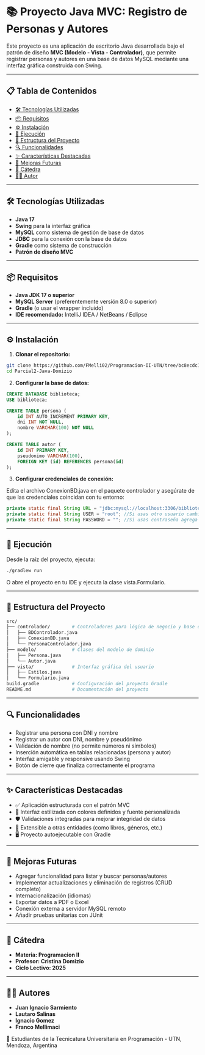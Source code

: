 # 📚 Proyecto Java MVC: Registro de Personas y Autores

Este proyecto es una aplicación de escritorio Java desarrollada bajo el patrón de diseño **MVC (Modelo - Vista - Controlador)**, que permite registrar personas y autores en una base de datos MySQL mediante una interfaz gráfica construida con Swing.

---

## 📋 Tabla de Contenidos

- [🛠 Tecnologías Utilizadas](#-tecnologías-utilizadas)
- [📦 Requisitos](#-requisitos)
- [⚙️ Instalación](#️-instalación)
- [🚀 Ejecución](#-ejecución)
- [📁 Estructura del Proyecto](#-estructura-del-proyecto)
- [🔍 Funcionalidades](#-funcionalidades)
- [✨ Características Destacadas](#-características-destacadas)
- [🔮 Mejoras Futuras](#-mejoras-futuras)
- [🏫 Cátedra](#-cátedra)
- [👨‍💻 Autor](#-autor)

---

## 🛠 Tecnologías Utilizadas

- **Java 17**
- **Swing** para la interfaz gráfica
- **MySQL** como sistema de gestión de base de datos
- **JDBC** para la conexión con la base de datos
- **Gradle** como sistema de construcción
- **Patrón de diseño MVC**

---

## 📦 Requisitos

- **Java JDK 17 o superior**
- **MySQL Server** (preferentemente versión 8.0 o superior)
- **Gradle** (o usar el wrapper incluido)
- **IDE recomendado:** IntelliJ IDEA / NetBeans / Eclipse

---

## ⚙️ Instalación

1. **Clonar el repositorio:**

```bash
git clone https://github.com/FMelli02/Programacion-II-UTN/tree/bc8ecdc15926c0664425e728122ae6fa18914db4/Parcial2-Java-Domizio
cd Parcial2-Java-Domizio
```
2. **Configurar la base de datos:**

```sql
CREATE DATABASE biblioteca;
USE biblioteca;

CREATE TABLE persona (
    id INT AUTO_INCREMENT PRIMARY KEY,
    dni INT NOT NULL,
    nombre VARCHAR(100) NOT NULL
);

CREATE TABLE autor (
    id INT PRIMARY KEY,
    pseudonimo VARCHAR(100),
    FOREIGN KEY (id) REFERENCES persona(id)
);
```
3. **Configurar credenciales de conexión:**

Edita el archivo ConexionBD.java en el paquete controlador y asegúrate de que las credenciales coincidan con tu entorno:

```java
private static final String URL = "jdbc:mysql://localhost:3306/biblioteca"; //Corrobora que el nombre en la BD coincide con la ingresada
private static final String USER = "root"; //Si usas otro usuario cambia "root" por tu usuario
private static final String PASSWORD = ""; //Si usas contraseña agrega la contraseña que utilizas
```

---

## 🚀 Ejecución
Desde la raíz del proyecto, ejecuta:

```bash
./gradlew run
```
O abre el proyecto en tu IDE y ejecuta la clase vista.Formulario.

---

## 📁 Estructura del Proyecto
```bash
src/
├── controlador/        # Controladores para lógica de negocio y base de datos
│   ├── BDControlador.java
│   ├── ConexionBD.java
│   └── PersonaControlador.java
├── modelo/             # Clases del modelo de dominio
│   ├── Persona.java
│   └── Autor.java
├── vista/              # Interfaz gráfica del usuario
│   ├── Estilos.java
│   └── Formulario.java
build.gradle            # Configuración del proyecto Gradle
README.md               # Documentación del proyecto
```

---

## 🔍 Funcionalidades
- Registrar una persona con DNI y nombre
- Registrar un autor con DNI, nombre y pseudónimo
- Validación de nombre (no permite números ni símbolos)
- Inserción automática en tablas relacionadas (persona y autor)
- Interfaz amigable y responsive usando Swing
- Botón de cierre que finaliza correctamente el programa

---

## ✨ Características Destacadas
- ✅ Aplicación estructurada con el patrón MVC
- 🎨 Interfaz estilizada con colores definidos y fuente personalizada
- 🛡 Validaciones integradas para mejorar integridad de datos
- 🧩 Extensible a otras entidades (como libros, géneros, etc.)
- 🖥 Proyecto autoejecutable con Gradle

---

## 🔮 Mejoras Futuras
- Agregar funcionalidad para listar y buscar personas/autores
- Implementar actualizaciones y eliminación de registros (CRUD completo)
- Internacionalización (idiomas)
- Exportar datos a PDF o Excel
- Conexión externa a servidor MySQL remoto
- Añadir pruebas unitarias con JUnit

---

## 🏫 Cátedra

- **Materia: Programacion II**
- **Profesor: Cristina Domizio**
- **Ciclo Lectivo: 2025**

---

## 👨‍💻 Autores

- **Juan Ignacio Sarmiento**
- **Lautaro Salinas**
- **Ignacio Gomez**
- **Franco Mellimaci**

📍 Estudiantes de la Tecnicatura Universitaria en Programación - UTN, Mendoza, Argentina